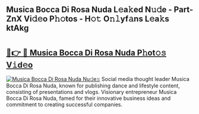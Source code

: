 ## Musica Bocca Di Rosa Nuda L𝚎a𝚔ed N𝚞𝚍e - Part-ZnX Vi𝚍𝚎o P𝚑𝚘tos - H𝚘𝚝 O𝚗𝚕yf𝚊ns L𝚎a𝚔s ktAkg

# <h2><a href="http://kf24j6.oniu.top/?m=Musica+Bocca+Di+Rosa+Nuda">🔗👉 🔴 Musica Bocca Di Rosa Nuda P𝚑ot𝚘𝚜 V𝚒d𝚎o</a></h2>

[![Musica Bocca Di Rosa Nuda Nu𝚍e𝚜](https://i.imgur.com/0qMVB7G.gif)](http://kf24j6.oniu.top/?m=Musica+Bocca+Di+Rosa+Nuda)
Social media thought leader Musica Bocca Di Rosa Nuda, known for publishing dance and lifestyle content, consisting of presentations and vlogs. Visionary entrepreneur Musica Bocca Di Rosa Nuda, famed for their innovative business ideas and commitment to creating successful companies.  
